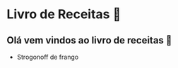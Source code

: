 # Livro de Receitas :book:

## Olá vem vindos ao livro de receitas :chicken:



- Strogonoff de frango

  